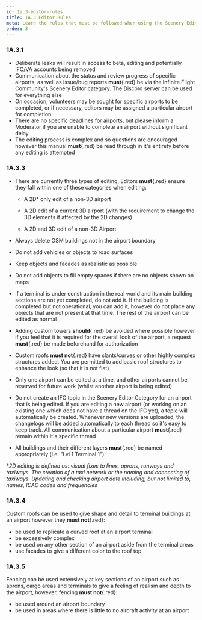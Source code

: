 ```yaml
---
id: 1a.3-editor-rules
title: 1A.3 Editor Rules
meta: Learn the rules that must be followed when using the Scenery Editor of Infinite Flight.
order: 3
---
```




### 1A.3.1

- Deliberate leaks will result in access to beta, editing and potentially IFC/VA accounts being removed
- Communication about the status and review progress of specific airports, as well as issue/bug reports **must**{.red} be via the Infinite Flight Community's Scenery Editor category. The Discord server can be used for everything else
- On occasion, volunteers may be sought for specific airports to be completed, or if necessary, editors may be assigned a particular airport for completion
- There are no specific deadlines for airports, but please inform a Moderator if you are unable to complete an airport without significant delay
- The editing process is complex and so questions are encouraged however this manual **must**{.red} be read through in it's entirety before any editing is attempted



### 1A.3.3

- There are currently three types of editing, Editors **must**{.red} ensure they fall within one of these categories when editing:

  - A 2D* only edit of a non-3D airport

  - A 2D edit of a current 3D airport (with the requirement to change the 3D elements if affected by the 2D changes)

  - A 2D and 3D edit of a non-3D Airport
- Always delete OSM buildings not in the airport boundary
- Do not add vehicles or objects to road surfaces
- Keep objects and facades as realistic as possible
- Do not add objects to fill empty spaces if there are no objects shown on maps
- If a terminal is under construction in the real world and its main building sections are not yet completed, do not add it. If the building is completed but not operational, you can add it, however do not place any objects that are not present at that time. The rest of the airport can be edited as normal
- Adding custom towers **should**{.red} be avoided where possible however if you feel that it is required for the overall look of the airport, a request **must**{.red} be made beforehand for authorization
- Custom roofs **must not**{.red} have slants/curves or other highly complex structures added. You are permitted to add basic roof structures to enhance the look (so that it is not flat)
- Only one airport can be edited at a time, and other airports cannot be reserved for future work (whilst another airport is being edited)
- Do not create an IFC topic in the Scenery Editor Category for an airport that is being edited. If you are editing a new airport (or working on an existing one which does not have a thread on the IFC yet), a topic will automatically be created. Whenever new versions are uploaded, the changelogs will be added automatically to each thread so it's easy to keep track. All communication about a particular airport **must**{.red} remain within it's specific thread
- All buildings and their different layers **must**{.red} be named appropriately (i.e. "Lvl 1 Terminal 1")



**2D editing is defined as: visual fixes to lines, aprons, runways and taxiways. The creation of a taxi network or the naming and connecting of taxiways. Updating and checking airport date including, but not limited to, names, ICAO codes and frequencies*



### 1A.3.4

Custom roofs can be used to give shape and detail to terminal buildings at an airport however they **must not**{.red}:

- be used to replicate a curved roof at an airport terminal
- be excessively complex
- be used on any other section of an airport aside from the terminal areas
- use facades to give a different color to the roof top



### 1A.3.5

Fencing can be used extensively at key sections of an airport such as aprons, cargo areas and terminals to give a feeling of realism and depth to the airport, however, fencing **must not**{.red}:

- be used around an airport boundary
- be used in areas where there is little to no aircraft activity at an airport

